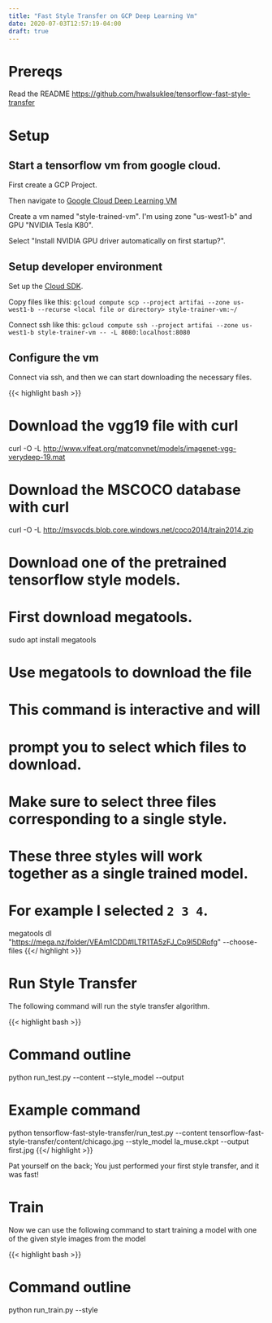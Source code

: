 ```yaml
---
title: "Fast Style Transfer on GCP Deep Learning Vm"
date: 2020-07-03T12:57:19-04:00
draft: true
---
```


# Prereqs

Read the README https://github.com/hwalsuklee/tensorflow-fast-style-transfer

# Setup


## Start a tensorflow vm from google cloud.

First create a GCP Project.

Then navigate to [Google Cloud Deep Learning VM](https://console.cloud.google.com/marketplace/details/click-to-deploy-images/deeplearning?_ga=2.183710050.555794926.1594171077-1241815506.1593038576)

Create a vm named "style-trained-vm". I'm using zone "us-west1-b" and GPU "NVIDIA Tesla K80".

Select "Install NVIDIA GPU driver automatically on first startup?".

## Setup developer environment

Set up the [Cloud SDK](https://cloud.google.com/sdk/install).

Copy files like this:
`gcloud compute scp --project artifai --zone us-west1-b --recurse <local file or directory> style-trainer-vm:~/`

Connect ssh like this:
`gcloud compute ssh --project artifai --zone us-west1-b style-trainer-vm -- -L 8080:localhost:8080`

## Configure the vm

Connect via ssh, and then we can start downloading the necessary files.

{{< highlight bash >}}
# Download the vgg19 file with curl
curl -O -L http://www.vlfeat.org/matconvnet/models/imagenet-vgg-verydeep-19.mat

# Download the MSCOCO database with curl
curl -O -L http://msvocds.blob.core.windows.net/coco2014/train2014.zip

# Download one of the pretrained tensorflow style models. 
# First download megatools.
sudo apt install megatools
# Use megatools to download the file
# This command is interactive and will 
# prompt you to select which files to download. 
# Make sure to select three files corresponding to a single style. 
# These three styles will work together as a single trained model. 
# For example I selected `2 3 4`.
megatools dl "https://mega.nz/folder/VEAm1CDD#ILTR1TA5zFJ_Cp9I5DRofg" --choose-files
{{</ highlight >}}

# Run Style Transfer

The following command will run the style transfer algorithm.

{{< highlight bash >}}
# Command outline
python run_test.py --content <content file> --style_model <style-model file> --output <output file> 

# Example command
python tensorflow-fast-style-transfer/run_test.py --content tensorflow-fast-style-transfer/content/chicago.jpg --style_model la_muse.ckpt --output first.jpg
{{</ highlight >}}

Pat yourself on the back; You just performed your first style transfer, and it was fast!

# Train

Now we can use the following command to start training a model with one of the given style images from the model

{{< highlight bash >}}
# Command outline
python run_train.py --style <style file> --output <output directory> --trainDB <trainDB directory> --vgg_model <model directory>

# Example command
python tensorflow-fast-style-transfer/run_train.py --style tensorflow-fast-style-transfer/style/la_muse.jpg --output models --trainDB train2014 --vgg_model vgg19 --test tensorflow-fast-style-transfer/content/chicago.jpg --batch_size 8
{{</ highlight >}}

In order to train your own styles you need to copy them over to the instance. I like putting all the styles I am interested in into one directory and then copying it over using scp.

`gcloud compute scp --project artifai --zone us-west1-b --recurse myStyles style-trainer-vm:~/`

In order to streamline the process for training multiple models at once, you can use the following bash script which starts a training process for each of the images in a folder.

{{< highlight bash >}}
FILES="./myStyles/*"

for file in $FILES; do

  filename=$(basename -- "$fullfile")
  extension="${filename##*.}"
  filename="${filename%.*}"
  echo "Creating model directory"
  mkdir -p model_${filename}
  echo "Starting trainer process"
  nohup python tensorflow-fast-style-transfer/run_train.py --style colorbeet.jpg --output models --trainDB train2014 --vgg_model vgg19 --test tensorflow-fast-style-transfer/content/chicago.jpg --batch_size 8 > nohup_${filename}.out &

done

# https://stackoverflow.com/questions/965053/extract-filename-and-extension-in-bash
# https://www.cyberciti.biz/faq/bash-loop-over-file/
# https://unix.stackexchange.com/questions/45913/is-there-a-way-to-redirect-nohup-output-to-a-log-file-other-than-nohup-out
{{</ highlight >}}

The `nohup` is in order to ensure that the process keeps running when you terminate the ssh session. Execute the file `./start-trainers.sh`

# Using Your Trained Model.

Now that your model is trained, we can put it to use just like we did with the pretrained model we downloaded earlier.
